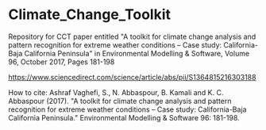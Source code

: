 # Climate_Change_Toolkit

Repository for CCT paper entitled "A toolkit for climate change analysis and pattern recognition for extreme weather conditions – Case study: California-Baja California Peninsula" in Environmental Modelling & Software, Volume 96, October 2017, Pages 181-198

https://www.sciencedirect.com/science/article/abs/pii/S1364815216303188


How to cite:
Ashraf Vaghefi, S., N. Abbaspour, B. Kamali and K. C. Abbaspour (2017). "A toolkit for climate change analysis and pattern recognition for extreme weather conditions – Case study: California-Baja California Peninsula." Environmental Modelling & Software 96: 181-198.

